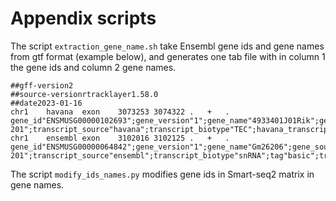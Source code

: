 # Appendix scripts

The script `extraction_gene_name.sh` take Ensembl gene ids and gene names from gtf format (example below), and generates one tab file with in column 1 the gene ids and column 2 gene names.
```
##gff-version2
##source-versionrtracklayer1.58.0
##date2023-01-16
chr1	havana	exon	3073253	3074322	.	+	.	gene_id"ENSMUSG00000102693";gene_version"1";gene_name"4933401J01Rik";gene_source"havana";gene_biotype"TEC";havana_gene"OTTMUSG00000049935";havana_gene_version"1";transcript_id"ENSMUST00000193812";transcript_version"1";transcript_name"4933401J01Rik-201";transcript_source"havana";transcript_biotype"TEC";havana_transcript"OTTMUST00000127109";havana_transcript_version"1";tag"basic";transcript_support_level"NA";exon_number"1";exon_id"ENSMUSE00001343744";exon_version"1";
chr1	ensembl	exon	3102016	3102125	.	+	.	gene_id"ENSMUSG00000064842";gene_version"1";gene_name"Gm26206";gene_source"ensembl";gene_biotype"snRNA";transcript_id"ENSMUST00000082908";transcript_version"1";transcript_name"Gm26206-201";transcript_source"ensembl";transcript_biotype"snRNA";tag"basic";transcript_support_level"NA";exon_number"1";exon_id"ENSMUSE00000522066";exon_version"1";
```

The script `modify_ids_names.py` modifies gene ids in Smart-seq2 matrix in gene names.
